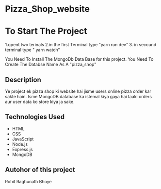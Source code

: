 # Pizza_Shop_website

# To Start The Project  
1.opent two terinals 
2.in the first Terminal type "yarn run dev"
3. in secound terminal type " yarn watch"

You Need To Install The MongoDb Data Base for this project.
You Need To Create The Databse Name As A "pizza_shop"

## Description
Ye project ek pizza shop ki website hai jisme users online pizza order kar sakte hain. Isme MongoDB database ka istemal kiya gaya hai taaki orders aur user data ko store kiya ja sake.

## Technologies Used
- HTML
- CSS
- JavaScript
- Node.js
- Express.js
- MongoDB

## Autohor of this project 
Rohit Raghunath Bhoye

